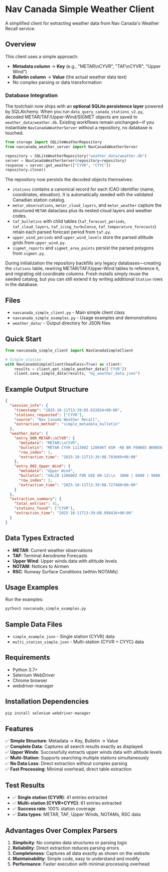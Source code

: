 # Nav Canada Simple Weather Client

A simplified client for extracting weather data from Nav Canada's Weather Recall service.

## Overview

This client uses a simple approach:
- **Metadata column** → **Key** (e.g., "METAR\nCYVR", "TAF\nCYVR", "Upper Wind")
- **Bulletin column** → **Value** (the actual weather data text)
- No complex parsing or data transformation

### Database Integration

The toolchain now ships with an **optional SQLite persistence layer** powered by SQLAlchemy. When you run `data_query_canada_stations_v2.py`, decoded METAR/TAF/Upper-Wind/SIGMET objects are saved to `weather_data/weather.db`. Existing workflows remain unchanged—if you instantiate `NavCanadaWeatherServer` without a repository, no database is touched.

```python
from storage import SQLiteWeatherRepository
from navcanada_weather_server import NavCanadaWeatherServer

repository = SQLiteWeatherRepository("weather_data/weather.db")
server = NavCanadaWeatherServer(repository=repository)
response = server.get_weather(["CYVR", "CYYC"])
repository.close()
```

The repository now persists the decoded objects themselves:

- `stations` contains a canonical record for each ICAO identifier (name, coordinates, elevation). It is automatically seeded with the validated Canadian station catalog.
- `metar_observations`, `metar_cloud_layers`, and `metar_weather` capture the structured `METAR` dataclass plus its nested cloud layers and weather codes.
- `taf_bulletins` with child tables (`taf_forecast_periods`, `taf_cloud_layers`, `taf_icing_turbulence`, `taf_temperature_forecasts`) retain each parsed forecast period from `taf.py`.
- `upper_wind_periods` and `upper_wind_levels` store the parsed altitude grids from `upper_wind.py`.
- `sigmet_reports` and `sigmet_area_points` persist the parsed polygons from `sigmet.py`.

During initialization the repository backfills any legacy databases—creating the `stations` table, rewiring METAR/TAF/Upper-Wind tables to reference it, and migrating old coordinate columns. Fresh installs simply reuse the seeded catalog, but you can still extend it by writing additional `Station` rows in the database.

## Files

- `navcanada_simple_client.py` - Main simple client class
- `navcanada_simple_examples.py` - Usage examples and demonstrations
- `weather_data/` - Output directory for JSON files

## Quick Start

```python
from navcanada_simple_client import NavCanadaSimpleClient

# Single station
with NavCanadaSimpleClient(headless=True) as client:
    results = client.get_simple_weather_data(['CYVR'])
    client.save_simple_data(results, "my_weather_data.json")
```

## Example Output Structure

```json
{
  "session_info": {
    "timestamp": "2025-10-11T13:39:05.632654+00:00",
    "stations_requested": ["CYVR"],
    "source": "Nav Canada Weather Recall",
    "extraction_method": "simple_metadata_bulletin"
  },
  "weather_data": {
    "entry_000_METAR\\nCYVR": {
      "metadata": "METAR\\nCYVR",
      "bulletin": "METAR CYVR 111300Z 12004KT 6SM -RA BR FEW005 BKN056 OVC071 11/11 A2980 RMK SF1SC6AC1 SLP093=",
      "row_index": 1,
      "extraction_time": "2025-10-11T13:39:08.703609+00:00"
    },
    "entry_002_Upper_Wind": {
      "metadata": "Upper Wind",
      "bulletin": "VALID 120600Z FOR USE 00-12\\n  3000 | 6000 | 9000 | 12000 | 18000 | 24000 | 30000...\\nYVR 300 16 | 300 16 0 | 300 15 -4 | 310 20 -9...",
      "row_index": 3,
      "extraction_time": "2025-10-11T13:39:08.727488+00:00"
    }
  },
  "extraction_summary": {
    "total_entries": 41,
    "stations_found": ["CYVR"],
    "extraction_time": "2025-10-11T13:39:08.998426+00:00"
  }
}
```

## Data Types Extracted

- **METAR**: Current weather observations
- **TAF**: Terminal Aerodrome Forecasts
- **Upper Wind**: Upper winds data with altitude levels
- **NOTAM**: Notices to Airmen
- **RSC**: Runway Surface Conditions (within NOTAMs)

## Usage Examples

Run the examples:
```bash
python3 navcanada_simple_examples.py
```

## Sample Data Files

- `simple_example.json` - Single station (CYVR) data
- `multi_station_simple.json` - Multi-station (CYVR + CYYC) data

## Requirements

- Python 3.7+
- Selenium WebDriver
- Chrome browser
- webdriver-manager

## Installation Dependencies

```bash
pip install selenium webdriver-manager
```

## Features

✅ **Simple Structure**: Metadata → Key, Bulletin → Value  
✅ **Complete Data**: Captures all search results exactly as displayed  
✅ **Upper Winds**: Successfully extracts upper winds data with altitude levels  
✅ **Multi-Station**: Supports searching multiple stations simultaneously  
✅ **No Data Loss**: Direct extraction without complex parsing  
✅ **Fast Processing**: Minimal overhead, direct table extraction  

## Test Results

- ✅ **Single station (CYVR)**: 41 entries extracted
- ✅ **Multi-station (CYVR+CYYC)**: 61 entries extracted  
- ✅ **Success rate**: 100% station coverage
- ✅ **Data types**: METAR, TAF, Upper Winds, NOTAMs, RSC data

## Advantages Over Complex Parsers

1. **Simplicity**: No complex data structures or parsing logic
2. **Reliability**: Direct extraction reduces parsing errors  
3. **Completeness**: Captures all data exactly as shown on the website
4. **Maintainability**: Simple code, easy to understand and modify
5. **Performance**: Faster execution with minimal processing overhead